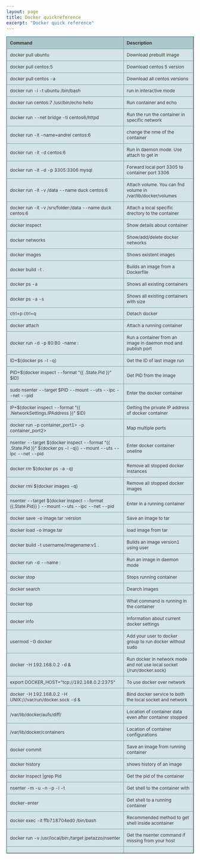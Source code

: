 ```yaml
---
layout: page 
title: Docker quickreference
excerpt: "Docker quick reference"
---
```

<style type="text/css">
.tftable {font-size:12px;color:#333333;width:100%;border-width: 1px;border-color: #729ea5;border-collapse: collapse;}
.tftable th {font-size:12px;background-color:#acc8cc;border-width: 1px;padding: 8px;border-style: solid;border-color: #729ea5;text-align:left;}
.tftable tr {background-color:#d4e3e5;}
.tftable td {font-size:12px;border-width: 1px;padding: 8px;border-style: solid;border-color: #729ea5;}
.tftable tr:hover {background-color:#ffffff;}
</style>
<table class="tftable" border="1">
<tbody>
<tr><th>Command</th><th>Description</th></tr>

<tr><td>docker pull ubuntu</td><td>  Download prebuilt image</td></tr>
<tr><td>docker pull centos:5</td><td>  Download centos 5 version</td></tr>
<tr><td>docker pull centos -a</td><td>  Download all centos versions</td></tr>
<tr><td>docker run -i -t ubuntu /bin/bash </td><td> run in interactive mode</td></tr>
<tr><td>docker run centos:7 /usr/bin/echo hello </td><td> Run container and echo</td></tr>
<tr><td>docker run --net bridge -ti centos6/httpd </td><td> Run the run the container in specific network</td></tr>
<tr><td>docker run -it -name=andrei centos:6 </td><td> change the nme of the container</td></tr>
<tr><td>docker run -it -d centos:6 </td><td> Run in daemon mode. Use attach to get in</td></tr>
<tr><td>docker run -it -d -p 3305:3306  mysql </td><td> Forward local port 3305 to container port 3306</td></tr>
<tr><td>docker run -it -v /data --name duck centos:6 </td><td> Attach volume. You can fnd volume in /var/lib/docker/volumes</td></tr>
<tr><td>docker run -it -v /srv/folder:/data --name duck centos:6</td><td>Attach a local specific drectory to the container</td></tr>
<tr><td>docker inspect <docker_id> </td><td> Show details about container</td></tr>
<tr><td>docker networks </td><td> Show/add/delete docker networks</td></tr>
<tr><td>docker images </td><td> Shows existent images</td></tr>
<tr><td>docker build -t <tag> . </td><td> Builds an image from a Dockerfile</td></tr>
<tr><td>docker ps -a </td><td> Shows all existing containers</td></tr>
<tr><td>docker ps -a -s </td><td> Shows all existing containers with size</td></tr>
<tr><td>ctrl+p ctrl+q </td><td> Detach docker</td></tr>
<tr><td>docker attach <container id> </td><td> Attach a running container</td></tr>
<tr><td>docker run -d -p 80:80 -name <container name> <image repo>:<image tag> </td><td> Run a container from an image in daemon mod and publish port</td></tr>
<tr><td>ID=$(docker ps -l -q) </td><td> Get the ID of last image run</td></tr>
<tr><td>PID=$(docker inspect --format "{{ .State.Pid }}" $ID) </td><td> Get PID from the image</td></tr>
<tr><td>sudo nsenter --target $PID --mount --uts --ipc --net --pid </td><td> Enter the docker container</td></tr>
<tr><td>IP=$(docker inspect --format "{{ .NetworkSettings.IPAddress }}" $ID) </td><td> Getting the private IP address of docker container</td></tr>
<tr><td>docker run -p <host_port1>container_port1> -p <host_port2>container_port2> </td><td> Map multiple ports</td></tr>
<tr><td>nsenter --target $(docker inspect --format "{{ .State.Pid }}" $(docker ps -l -q)) --mount --uts --ipc --net --pid </td><td> Enter docker container oneline</td></tr>
<tr><td>docker rm $(docker ps -a -q) </td><td> Remove all stopped docker instances</td></tr>
<tr><td>docker rmi $(docker images -q) </td><td> Remove all stopped docker images</td></tr>
<tr><td>nsenter --target $(docker inspect --format {{.State.Pid}} <container_name_or_ID>) --mount --uts --ipc --net --pid			</td><td>Enter in a running container</td></tr>
<tr><td>docker save -o image.tar <image>:version	</td><td> Save an image to tar</td></tr>
<tr><td>docker load -o image.tar </td><td> load image from tar</td></tr>
<tr><td>docker build -t username/imagename:v1 . </td><td> Builds an image version1 using user</td></tr>
<tr><td>docker run -d --name <name_to_run_as> <image_name>:<version> </td><td> Run an image in daemon mode</td></tr>
<tr><td>docker stop <id>	 </td><td> Stops running container</td></tr>
<tr><td>docker search <id>	 </td><td> Dearch images</td></tr>
<tr><td>docker top <id>	 </td><td> What command is running in the container</td></tr>
<tr><td>docker info  </td><td>Information about current docker settings </td></tr>
<tr><td>usermod -G docker <user>      </td><td>Add your user to docker group to run docker without sudo </td></tr>
<tr><td>docker -H 192.168.0.2 -d &    </td><td>Run docker in network mode and not use local socket (/run/docker.sock) </td></tr>
<tr><td>export DOCKER_HOST="tcp://192.168.0.2:2375"   </td><td>To use docker over network </td></tr>
<tr><td>docker -H 192.168.0.2 -H UNIX:///var/run/docker.sock -d &     </td><td>Bind docker service to both the local socket and network </td></tr>
<tr><td>/var/lib/docker/aufs/diff/    </td><td>Location of container data even after container stopped </td></tr>
<tr><td>/var/lib/docker/containers    </td><td>Location of container configurations </td></tr>
<tr><td>docker commit <container_id> <image_name> </td><td>Save an image from running container</td></tr>
<tr><td>docker history <image_id> </td><td>shows history of an image</td></tr>
<tr><td>docker inspect <container_id>|grep Pid </td><td>Get the pid of the container</td></tr>
<tr><td>nsenter -m -u -n -p -i -t <Pid> </td><td>Get shell to the container with <Pid></td></tr>
<tr><td>docker-enter <container_id> </td><td>Get shell to a running container</td></tr>
<tr><td>docker exec -it ffb718704ed0 /bin/bash </td><td>Recommended method to get shell inside acontainer</td></tr>
<tr><td>docker run -v /usr/local/bin:/target jpetazzo/nsenter </td><td>Get the nsenter command if missing from your host</td></tr>
<tr><td> </td><td></td></tr>
</tbody>
</table>
